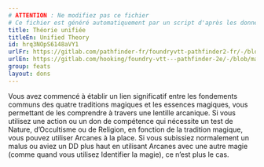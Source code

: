 ```yaml
---
# ATTENTION : Ne modifiez pas ce fichier
# Ce fichier est généré automatiquement par un script d'après les données du module Foundry VTT officiel et de sa traduction
title: Théorie unifiée
titleEn: Unified Theory
id: hrq3NOpS6148aVY1
urlFr: https://gitlab.com/pathfinder-fr/foundryvtt-pathfinder2-fr/-/blob/master/data/feats/hrq3NOpS6148aVY1.htm
urlEn: https://gitlab.com/hooking/foundry-vtt---pathfinder-2e/-/blob/master/packs/data/feats.db/unified-theory.json
group: feats
layout: dons
---
```

Vous avez commencé à établir un lien significatif entre les fondements communs des quatre traditions magiques et les essences magiques, vous permettant de les comprendre à travers une lentille arcanique. Si vous utilisez une action ou un don de compétence qui nécessite un test de Nature, d’Occultisme ou de Religion, en fonction de la tradition magique, vous pouvez utiliser Arcanes à la place. Si vous subissiez normalement un malus ou aviez un DD plus haut en utilisant Arcanes avec une autre magie (comme quand vous utilisez Identifier la magie), ce n’est plus le cas.


